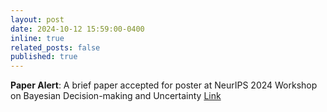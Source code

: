 ```yaml
---
layout: post
date: 2024-10-12 15:59:00-0400
inline: true
related_posts: false
published: true
---
```

**Paper Alert**: A brief paper accepted for poster at NeurIPS 2024 Workshop on Bayesian Decision-making and Uncertainty  [Link](https://openreview.net/pdf?id=E03lKqFNcu)



